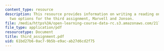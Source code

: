 ```yaml
---
content_type: resource
description: This resource provides information on writing a reading on one of the
  two options for the third assignment, Marvell and Jonson.
file: /media/https%3A/open-learning-course-data-rc.s3.amazonaws.com/21l-004-major-poets-fall-2001/61bd27b60ac79b5be9acab27d6cd2f75_third_assignment.pdf
file_type: application/pdf
resourcetype: Document
title: third_assignment.pdf
uid: 61bd27b6-0ac7-9b5b-e9ac-ab27d6cd2f75
---
```

